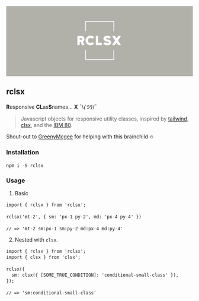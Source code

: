 <img src="assets/logo.png" align="center" />

## rclsx
**R**esponsive **CL**as**S**names... **X**  ¯\\_(ツ)_/¯

> Javascript objects for responsive utility classes, inspired by 
  [tailwind](https://tailwindcss.com/), [clsx](https://github.com/lukeed/clsx), 
  and the [IBM 80](https://softwareengineering.stackexchange.com/questions/148677/why-is-80-characters-the-standard-limit-for-code-width).

Shout-out to [GreenyMcgee](https://github.com/greenymcgee) for helping with this brainchild 🔥

### Installation

`npm i -S rclsx`

### Usage

1. Basic
```tsx
import { rclsx } from 'rclsx';

rclsx('mt-2', { sm: 'px-1 py-2', md: 'px-4 py-4' })

// => 'mt-2 sm:px-1 sm:py-2 md:px-4 md:py-4'
```

2. Nested with `clsx`.
```tsx
import { rclsx } from 'rclsx';
import { clsx } from 'clsx';

rclsx({ 
  sm: clsx({ [SOME_TRUE_CONDITION]: 'conditional-small-class' }),
});

// => 'sm:conditional-small-class'
```